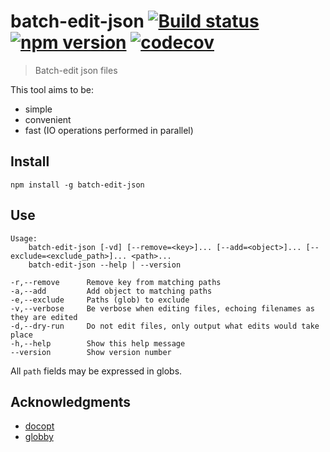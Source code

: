 # batch-edit-json [![Build status](https://travis-ci.org/EricCrosson/batch-edit-json.svg?branch=master)](https://travis-ci.org/EricCrosson/batch-edit-json) [![npm version](https://img.shields.io/npm/v/batch-edit-json.svg)](https://npmjs.org/package/batch-edit-json) [![codecov](https://codecov.io/gh/EricCrosson/batch-edit-json/branch/master/graph/badge.svg)](https://codecov.io/gh/EricCrosson/batch-edit-json)

> Batch-edit json files

This tool aims to be:

- simple
- convenient
- fast (IO operations performed in parallel)

## Install

```shell
npm install -g batch-edit-json
```

## Use

``` shell
Usage:
    batch-edit-json [-vd] [--remove=<key>]... [--add=<object>]... [--exclude=<exclude_path>]... <path>...
    batch-edit-json --help | --version

-r,--remove      Remove key from matching paths
-a,--add         Add object to matching paths
-e,--exclude     Paths (glob) to exclude
-v,--verbose     Be verbose when editing files, echoing filenames as they are edited
-d,--dry-run     Do not edit files, only output what edits would take place
-h,--help        Show this help message
--version        Show version number
```

All `path` fields may be expressed in globs.

## Acknowledgments

- [docopt](https://docopt.org)
- [globby](https://github.com/sindresorhus/globby)
